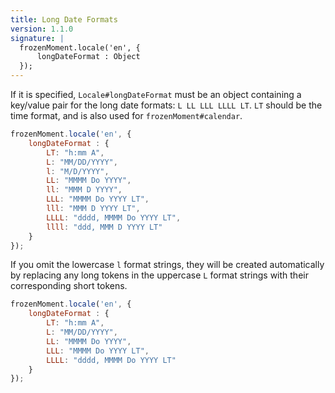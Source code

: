 ```yaml
---
title: Long Date Formats
version: 1.1.0
signature: |
  frozenMoment.locale('en', {
      longDateFormat : Object
  });
---
```



If it is specified, `Locale#longDateFormat` must be an object containing a key/value pair for the long date formats: `L LL LLL LLLL LT`. `LT` should be the time format, and is also used for `frozenMoment#calendar`.

```javascript
frozenMoment.locale('en', {
    longDateFormat : {
        LT: "h:mm A",
        L: "MM/DD/YYYY",
        l: "M/D/YYYY",
        LL: "MMMM Do YYYY",
        ll: "MMM D YYYY",
        LLL: "MMMM Do YYYY LT",
        lll: "MMM D YYYY LT",
        LLLL: "dddd, MMMM Do YYYY LT",
        llll: "ddd, MMM D YYYY LT"
    }
});
```

If you omit the lowercase `l` format strings, they will be created automatically by replacing any long tokens in the uppercase `L` format strings with their corresponding short tokens.

```javascript
frozenMoment.locale('en', {
    longDateFormat : {
        LT: "h:mm A",
        L: "MM/DD/YYYY",
        LL: "MMMM Do YYYY",
        LLL: "MMMM Do YYYY LT",
        LLLL: "dddd, MMMM Do YYYY LT"
    }
});
```
